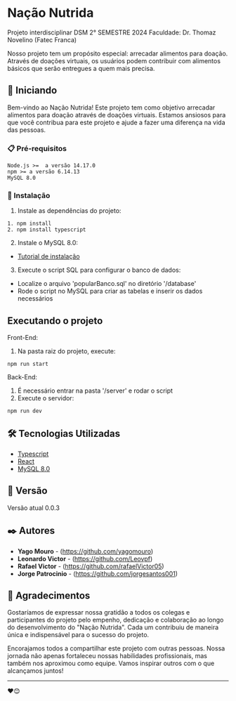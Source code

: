 # Nação Nutrida

Projeto interdisciplinar DSM 2° SEMESTRE 2024 
Faculdade: Dr. Thomaz Novelino (Fatec Franca) 

Nosso projeto tem um propósito especial: arrecadar alimentos para doação. Através de doações virtuais, os usuários podem contribuir com alimentos básicos que serão entregues a quem mais precisa.

## 🚀 Iniciando

Bem-vindo ao Nação Nutrida! Este projeto tem como objetivo arrecadar alimentos para doação através de doações virtuais. Estamos ansiosos para que você contribua para este projeto e ajude a fazer uma diferença na vida das pessoas.

### 📋 Pré-requisitos

```
Node.js >=  a versão 14.17.0
npm >= a versão 6.14.13
MySQL 8.0
```

### 🔧 Instalação

1. Instale as dependências do projeto:
```
1. npm install
2. npm install typescript
```

2. Instale o MySQL 8.0:
  * [Tutorial de instalação](https://www.youtube.com/watch?v=fmerTu7dWk8)
3. Execute o script SQL para configurar o banco de dados:
  * Localize o arquivo 'popularBanco.sql' no diretório '/database'
  * Rode o script no MySQL para criar as tabelas e inserir os dados necessários

## Executando o projeto

Front-End:
1. Na pasta raiz do projeto, execute:
```
npm run start
```

Back-End: 
1. É necessário entrar na pasta '/server' e rodar o script
2. Execute o servidor:
```
npm run dev
```

## 🛠️ Tecnologias Utilizadas

* [Typescript](https://www.typescriptlang.org/)
* [React](https://react.dev/)
* [MySQL 8.0](https://www.youtube.com/watch?v=fmerTu7dWk8)


## 📌 Versão

Versão atual 0.0.3

## ✒️ Autores

* **Yago Mouro** - (https://github.com/yagomouro)
* **Leonardo Victor** - (https://github.com/Leovpf)
* **Rafael Victor** - (https://github.com/rafaelVictor05)
* **Jorge Patrocinio** - (https://github.com/jorgesantos001)


## 🎁 Agradecimentos

Gostaríamos de expressar nossa gratidão a todos os colegas e participantes do projeto pelo empenho, dedicação e colaboração ao longo do desenvolvimento do "Nação Nutrida". Cada um contribuiu de maneira única e indispensável para o sucesso do projeto.

Encorajamos todos a compartilhar este projeto com outras pessoas. Nossa jornada não apenas fortaleceu nossas habilidades profissionais, mas também nos aproximou como equipe. Vamos inspirar outros com o que alcançamos juntos!

---
❤️😊
